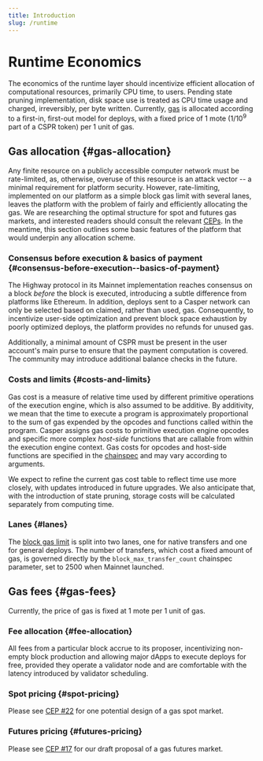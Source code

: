 ```yaml
---
title: Introduction
slug: /runtime
---
```


# Runtime Economics

The economics of the runtime layer should incentivize efficient allocation of computational resources, primarily CPU time, to users. Pending state pruning implementation, disk space use is treated as CPU time usage and charged, irreversibly, per byte written. Currently, [gas](./gas-concepts.md) is allocated according to a first-in, first-out model for deploys, with a fixed price of 1 mote (1/10<sup>9</sup> part of a CSPR token) per 1 unit of gas.

## Gas allocation {#gas-allocation}

Any finite resource on a publicly accessible computer network must be rate-limited, as, otherwise, overuse of this resource is an attack vector \-- a minimal requirement for platform security. However, rate-limiting, implemented on our platform as a simple block gas limit with several lanes, leaves the platform with the problem of fairly and efficiently allocating the gas. We are researching the optimal structure for spot and futures gas markets, and interested readers should consult the relevant [CEPs](https://github.com/casper-network/ceps). In the meantime, this section outlines some basic features of the platform that would underpin any allocation scheme.

### Consensus before execution & basics of payment {#consensus-before-execution--basics-of-payment}

The Highway protocol in its Mainnet implementation reaches consensus on a block _before_ the block is executed, introducing a subtle difference from platforms like Ethereum. In addition, deploys sent to a Casper network can only be selected based on claimed, rather than used, gas. Consequently, to incentivize user-side optimization and prevent block space exhaustion by poorly optimized deploys, the platform provides no refunds for unused gas.

Additionally, a minimal amount of CSPR must be present in the user account's main purse to ensure that the payment computation is covered. The community may introduce additional balance checks in the future.

### Costs and limits {#costs-and-limits}

Gas cost is a measure of relative time used by different primitive operations of the execution engine, which is also assumed to be additive. By additivity, we mean that the time to execute a program is approximately proportional to the sum of gas expended by the opcodes and functions called within the program. Casper assigns gas costs to primitive execution engine opcodes and specific more complex _host-side_ functions that are callable from within the execution engine context. Gas costs for opcodes and host-side functions are specified in the [chainspec](../glossary/C.md#chainspec) and may vary according to arguments.

We expect to refine the current gas cost table to reflect time use more closely, with updates introduced in future upgrades. We also anticipate that, with the introduction of state pruning, storage costs will be calculated separately from computing time.

### Lanes {#lanes}

The [block gas limit](https://github.com/casper-network/casper-node/blob/b94c4f79ac4ca00e996c418dcc3a98607779a193/resources/production/chainspec.toml#L96-L97) is split into two lanes, one for native transfers and one for general deploys. The number of transfers, which cost a fixed amount of gas, is governed directly by the `block_max_transfer_count` chainspec parameter, set to 2500 when Mainnet launched.

## Gas fees {#gas-fees}

Currently, the price of gas is fixed at 1 mote per 1 unit of gas.

### Fee allocation {#fee-allocation}

All fees from a particular block accrue to its proposer, incentivizing non-empty block production and allowing major dApps to execute deploys for free, provided they operate a validator node and are comfortable with the latency introduced by validator scheduling.

### Spot pricing {#spot-pricing}

Please see [CEP #22](https://github.com/casper-network/ceps/pull/22) for one potential design of a gas spot market.

### Futures pricing {#futures-pricing}

Please see [CEP #17](https://github.com/casper-network/ceps/pull/17) for our draft proposal of a gas futures market.

